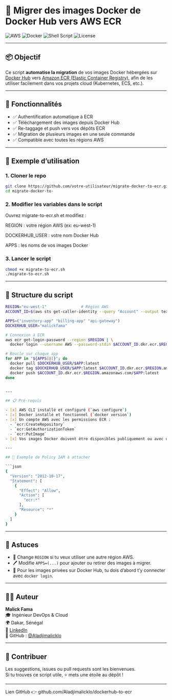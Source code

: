 # 🚀 Migrer des images Docker de Docker Hub vers AWS ECR

![AWS](https://img.shields.io/badge/AWS-ECR-orange?logo=amazonaws&logoColor=white)
![Docker](https://img.shields.io/badge/Docker-Hub-blue?logo=docker)
![Shell Script](https://img.shields.io/badge/Script-Bash-4EAA25?logo=gnubash&logoColor=white)
![License](https://img.shields.io/badge/License-MIT-green)

---

## 📦 Objectif

Ce script **automatise la migration** de vos images Docker hébergées sur [Docker Hub](https://hub.docker.com) vers [Amazon ECR (Elastic Container Registry)](https://aws.amazon.com/ecr/), afin de les utiliser facilement dans vos projets cloud (Kubernetes, ECS, etc.).

---

## 🔧 Fonctionnalités

- ✅ Authentification automatique à ECR
- ✅ Téléchargement des images depuis Docker Hub
- ✅ Re-taggage et push vers vos dépôts ECR
- ✅ Migration de plusieurs images en une seule commande
- ✅ Compatible avec toutes les régions AWS

---

## 📝 Exemple d’utilisation


### 1. Cloner le repo

```bash
git clone https://github.com/votre-utilisateur/migrate-docker-to-ecr.git
cd migrate-docker-to-
```
### 2. Modifier les variables dans le script
  Ouvrez migrate-to-ecr.sh et modifiez :
  
  REGION : votre région AWS (ex: eu-west-1)
  
  DOCKERHUB_USER : votre nom Docker Hub
  
  APPS : les noms de vos images Docker

### 3. Lancer le script

```bash
chmod +x migrate-to-ecr.sh
./migrate-to-ecr.sh
```
---

## 📁 Structure du script

```bash
REGION="eu-west-1"               # Région AWS
ACCOUNT_ID=$(aws sts get-caller-identity --query "Account" --output text)

APPS=("inventory-app" "billing-app" "api-gateway")
DOCKERHUB_USER="malickfama"

# Connexion à ECR
aws ecr get-login-password --region $REGION | \
  docker login --username AWS --password-stdin $ACCOUNT_ID.dkr.ecr.$REGION.amazonaws.com

# Boucle sur chaque app
for APP in "${APPS[@]}"; do
  docker pull $DOCKERHUB_USER/$APP:latest
  docker tag $DOCKERHUB_USER/$APP:latest $ACCOUNT_ID.dkr.ecr.$REGION.amazonaws.com/$APP:latest
  docker push $ACCOUNT_ID.dkr.ecr.$REGION.amazonaws.com/$APP:latest
done


---

## 📋 Pré-requis

- [x] AWS CLI installé et configuré (`aws configure`)
- [x] Docker installé et fonctionnel (`docker version`)
- [x] Un compte AWS avec les permissions ECR :
  - `ecr:CreateRepository`
  - `ecr:GetAuthorizationToken`
  - `ecr:PutImage`
- [x] Vos images Docker doivent être disponibles publiquement ou avec un compte Docker Hub

---

## 🔐 Exemple de Policy IAM à attacher

```json
{
  "Version": "2012-10-17",
  "Statement": [
    {
      "Effect": "Allow",
      "Action": [
        "ecr:*"
      ],
      "Resource": "*"
    }
  ]
}
```

---

## 📌 Astuces

- 🎯 Change `REGION` si tu veux utiliser une autre région AWS.
- 🖊️ Modifie `APPS=(...)` pour ajouter ou retirer des images à migrer.
- 🔐 Pour les images privées sur Docker Hub, tu dois d’abord t’y connecter avec `docker login`.

---

## 👨‍💻 Auteur

**Malick Fama**  
🎓 Ingénieur DevOps & Cloud  
🌍 Dakar, Sénégal  
🔗 [LinkedIn](https://www.linkedin.com/in/malickfama)  
🐙 GitHub : [@Aladjimalicklo](https://github.com/Aladjimalicklo)

---



## 🙌 Contribuer

Les suggestions, issues ou pull requests sont les bienvenues.  
Si tu trouves ce script utile, ⭐ mets une étoile au dépôt !

---

Lien GitHub 👉 github.com/Aladjimalicklo/dockerhub-to-ecr
```

